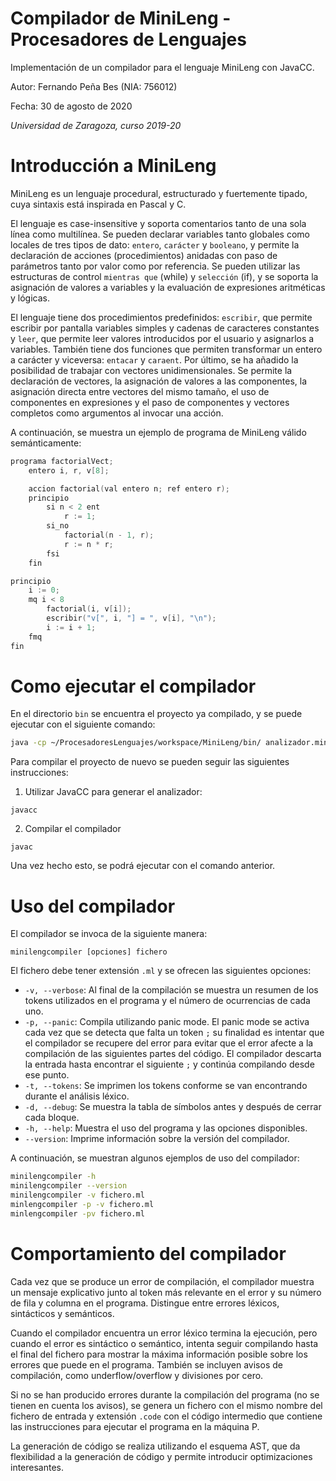 # Compilador de MiniLeng - Procesadores de Lenguajes
Implementación de un compilador para el lenguaje MiniLeng con JavaCC.

Autor: Fernando Peña Bes (NIA: 756012)

Fecha: 30 de agosto de 2020

*Universidad de Zaragoza, curso 2019-20*

# Introducción a MiniLeng
MiniLeng es un lenguaje procedural, estructurado y fuertemente tipado, cuya sintaxis está inspirada en Pascal y C.

El lenguaje es case-insensitive y soporta comentarios tanto de una sola línea como multilínea. Se pueden  declarar variables tanto globales como locales de tres tipos de dato: `entero`, `carácter` y `booleano`, y permite la declaración de acciones (procedimientos) anidadas con paso de parámetros tanto por valor como por referencia.
Se pueden utilizar las estructuras de control `mientras que` (while) y `selección` (if), y se soporta la asignación de valores a variables y la evaluación de expresiones aritméticas y lógicas.

El lenguaje tiene dos procedimientos predefinidos: `escribir`, que permite escribir por pantalla variables simples y cadenas de caracteres constantes y `leer`, que permite leer valores introducidos por el usuario y asignarlos a variables. También tiene dos funciones que permiten transformar un entero a carácter y viceversa: `entacar` y `caraent`.
Por último, se ha añadido la posibilidad de trabajar con vectores unidimensionales. Se permite la declaración de vectores, la asignación de valores a las componentes, la asignación directa entre vectores del mismo tamaño, el uso de componentes en expresiones y el paso de componentes y vectores completos como argumentos al invocar una acción.

A continuación, se muestra un ejemplo de programa de MiniLeng válido semánticamente:

```c
programa factorialVect;
    entero i, r, v[8];

    accion factorial(val entero n; ref entero r);
    principio
        si n < 2 ent
            r := 1;
        si_no
            factorial(n - 1, r);
            r := n * r;
        fsi
    fin

principio
    i := 0;
    mq i < 8
        factorial(i, v[i]);
        escribir("v[", i, "] = ", v[i], "\n");
        i := i + 1;
    fmq
fin
```

# Como ejecutar el compilador
En el directorio `bin` se encuentra el proyecto ya compilado, y se puede ejecutar con el siguiente comando:

```bash
java -cp ~/ProcesadoresLenguajes/workspace/MiniLeng/bin/ analizador.minilengcompiler
```

Para compilar el proyecto de nuevo se pueden seguir las siguientes instrucciones:

1. Utilizar JavaCC para generar el analizador:
```
javacc
```

2. Compilar el compilador
```
javac
```
Una vez hecho esto, se podrá ejecutar con el comando anterior.

# Uso del compilador
El compilador se invoca de la siguiente manera:
```
minilengcompiler [opciones] fichero
```

El fichero debe tener extensión `.ml` y se ofrecen las siguientes opciones:

* `-v, --verbose`: Al final de la compilación se muestra un resumen de los tokens utilizados en el programa y el número de ocurrencias de cada uno.
* `-p, --panic`: Compila utilizando panic mode. El panic mode se activa cada vez que se detecta que falta un token `;` su finalidad es intentar que el compilador se recupere del error para evitar que el error afecte a la compilación de las siguientes partes del código. El compilador descarta la entrada hasta encontrar el siguiente `;` y continúa compilando desde ese punto.
* `-t, --tokens`: Se imprimen los tokens conforme se van encontrando durante el análisis léxico.
* `-d, --debug`: Se muestra la tabla de símbolos antes y después de cerrar cada bloque.
* `-h, --help`: Muestra el uso del programa y las opciones disponibles.
* `--version`: Imprime información sobre la versión del compilador.

A continuación, se muestran algunos ejemplos de uso del compilador:

```bash
minilengcompiler -h
minilengcompiler --version
minilengcompiler -v fichero.ml
minlengcompiler -p -v fichero.ml
minlengcompiler -pv fichero.ml
```

# Comportamiento del compilador
Cada vez que se produce un error de compilación, el compilador muestra un mensaje explicativo junto al token más relevante en el error y su número de fila y columna en el programa. Distingue entre errores léxicos, sintácticos y semánticos.

Cuando el compilador encuentra un error léxico termina la ejecución, pero cuando el error es sintáctico o semántico, intenta seguir compilando hasta el final del fichero para mostrar la máxima información posible sobre los errores que puede en el programa. También se incluyen avisos de compilación, como underflow/overflow y divisiones por cero.

Si no se han producido errores durante la compilación del programa (no se tienen en cuenta los avisos), se genera un fichero con el mismo nombre del fichero de entrada y extensión `.code` con el código intermedio que contiene las instrucciones para ejecutar el programa en la máquina P.

 La generación de código se realiza utilizando el esquema AST, que da flexibilidad a la generación de código y permite introducir optimizaciones interesantes.
